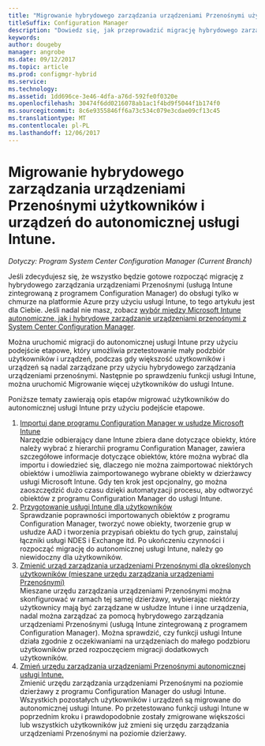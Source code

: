 ```yaml
---
title: "Migrowanie hybrydowego zarządzania urządzeniami Przenośnymi użytkowników i urządzeń do autonomicznej usługi Intune."
titleSuffix: Configuration Manager
description: "Dowiedz się, jak przeprowadzić migrację hybrydowego zarządzania urządzeniami Przenośnymi użytkowników i urządzeń do usługi Intune na platformie Azure."
keywords: 
author: dougeby
manager: angrobe
ms.date: 09/12/2017
ms.topic: article
ms.prod: configmgr-hybrid
ms.service: 
ms.technology: 
ms.assetid: 1dd696ce-3e46-4dfa-a76d-592fe0f0320e
ms.openlocfilehash: 30474f6dd0216078ab1ac1f4bd9f5044f1b174f0
ms.sourcegitcommit: 8c6e9355846ff6a73c534c079e3cdae09cf13c45
ms.translationtype: MT
ms.contentlocale: pl-PL
ms.lasthandoff: 12/06/2017
---
```

# <a name="migrate-hybrid-mdm-users-and-devices-to-intune-standalone"></a>Migrowanie hybrydowego zarządzania urządzeniami Przenośnymi użytkowników i urządzeń do autonomicznej usługi Intune.

*Dotyczy: Program System Center Configuration Manager (Current Branch)*    

Jeśli zdecydujesz się, że wszystko będzie gotowe rozpocząć migrację z hybrydowego zarządzania urządzeniami Przenośnymi (usługą Intune zintegrowaną z programem Configuration Manager) do obsługi tylko w chmurze na platformie Azure przy użyciu usługi Intune, to tego artykułu jest dla Ciebie. Jeśli nadal nie masz, zobacz [wybór między Microsoft Intune autonomiczne, jak i hybrydowe zarządzanie urządzeniami przenośnymi z System Center Configuration Manager](https://docs.microsoft.com/sccm/mdm/understand/choose-between-standalone-intune-and-hybrid-mobile-device-management). 

Można uruchomić migracji do autonomicznej usługi Intune przy użyciu podejście etapowe, który umożliwia przetestowanie mały podzbiór użytkowników i urządzeń, podczas gdy większość użytkowników i urządzeń są nadal zarządzane przy użyciu hybrydowego zarządzania urządzeniami przenośnymi. Następnie po sprawdzeniu funkcji usługi Intune, można uruchomić Migrowanie więcej użytkowników do usługi Intune.    

Poniższe tematy zawierają opis etapów migrować użytkowników do autonomicznej usługi Intune przy użyciu podejście etapowe.    
  
1.  [Importuj dane programu Configuration Manager w usłudze Microsoft Intune](migrate-import-data.md)   
    Narzędzie odbierający dane Intune zbiera dane dotyczące obiekty, które należy wybrać z hierarchii programu Configuration Manager, zawiera szczegółowe informacje dotyczące obiektów, które można wybrać dla importu i dowiedzieć się, dlaczego nie można zaimportować niektórych obiektów i umożliwia zaimportowanego wybrane obiekty w dzierżawcy usługi Microsoft Intune. Gdy ten krok jest opcjonalny, go można zaoszczędzić dużo czasu dzięki automatyzacji procesu, aby odtworzyć obiektów z programu Configuration Manager do usługi Intune. 
2.  [Przygotowanie usługi Intune dla użytkowników](migrate-prepare-intune.md)    
    Sprawdzanie poprawności importowanych obiektów z programu Configuration Manager, tworzyć nowe obiekty, tworzenie grup w usłudze AAD i tworzenia przypisań obiektu do tych grup, zainstaluj łączniki usługi NDES i Exchange itd. Po ukończeniu czynności i rozpocząć migrację do autonomicznej usługi Intune, należy go niewidoczny dla użytkowników.  
3.  [Zmienić urząd zarządzania urządzeniami Przenośnymi dla określonych użytkowników (mieszane urzędu zarządzania urządzeniami Przenośnymi)](migrate-mixed-authority.md)    
    Mieszane urzędu zarządzania urządzeniami Przenośnymi można skonfigurować w ramach tej samej dzierżawy, wybierając niektórzy użytkownicy mają być zarządzane w usłudze Intune i inne urządzenia, nadal można zarządzać za pomocą hybrydowego zarządzania urządzeniami Przenośnymi (usługą Intune zintegrowaną z programem Configuration Manager). Można sprawdzić, czy funkcji usługi Intune działa zgodnie z oczekiwaniami na urządzeniach do małego podzbioru użytkowników przed rozpoczęciem migracji dodatkowych użytkowników. 
4.  [Zmień urzędu zarządzania urządzeniami Przenośnymi autonomicznej usługi Intune.](change-mdm-authority.md)     
    Zmienić urzędu zarządzania urządzeniami Przenośnymi na poziomie dzierżawy z programu Configuration Manager do usługi Intune. Wszystkich pozostałych użytkowników i urządzeń są migrowane do autonomicznej usługi Intune. Po przetestowano funkcji usługi Intune w poprzednim kroku i prawdopodobnie zostały zmigrowane większości lub wszystkich użytkowników już zmieni się urzędu zarządzania urządzeniami Przenośnymi na poziomie dzierżawy.